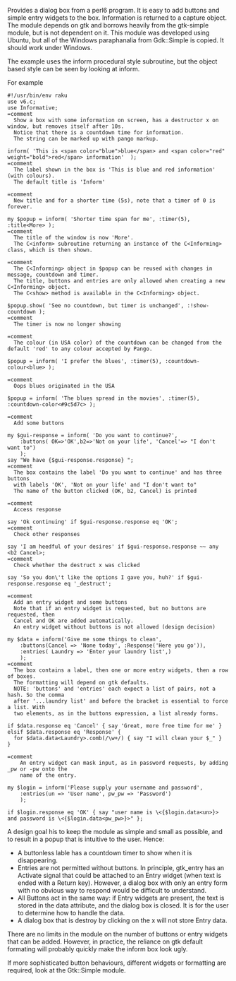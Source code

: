 Provides a dialog box from a perl6 program. It is easy to add buttons and simple entry widgets to the box. Information is returned to a capture object.
The module depends on gtk and borrows heavily from the gtk-simple module, but is not dependent on it.
This module was developed using Ubuntu, but all of the Windows paraphanalia from Gdk::Simple is copied. It should work under Windows. 

The example uses the inform procedural style subroutine, but the object based style can be seen by looking at inform.

For example

```perl6
#!/usr/bin/env raku
use v6.c;
use Informative;
=comment
  Show a box with some information on screen, has a destructor x on window, but removes itself after 10s.
  Notice that there is a countdown time for information.
  The string can be marked up with pango markup. 
  
inform( 'This is <span color="blue">blue</span> and <span color="red" weight="bold">red</span> information'  );
=comment
  The label shown in the box is 'This is blue and red information' (with colours).
  The default title is 'Inform'

=comment 
  New title and for a shorter time (5s), note that a timer of 0 is forever.
  
my $popup = inform( 'Shorter time span for me', :timer(5), :title<More> );
=comment
  The title of the window is now 'More'.
  The C<inform> subroutine returning an instance of the C<Informing> class, which is then shown.

=comment 
  The C<Informing> object in $popup can be reused with changes in message, countdown and timer.
  The title, buttons and entries are only allowed when creating a new C<Informing> object.
  The C<show> method is available in the C<Informing> object.
  
$popup.show( 'See no countdown, but timer is unchanged', :!show-countdown );
=comment
  The timer is now no longer showing

=comment
  The colour (in USA color) of the countdown can be changed from the default 'red' to any colour accepted by Pango.

$popup = inform( 'I prefer the blues', :timer(5), :countdown-colour<blue> );

=comment
  Oops blues originated in the USA

$popup = inform( 'The blues spread in the movies', :timer(5), :countdown-color<#9c5d7c> );

=comment
  Add some buttons
  
my $gui-response = inform( 'Do you want to continue?', 
    :buttons( OK=>'OK',b2=>'Not on your life', 'Cancel'=> "I don't want to")
    ); 
say "We have {$gui-response.response} ";
=comment
  The box contains the label 'Do you want to continue' and has three buttons 
  with labels 'OK', 'Not on your life' and "I don't want to"
  The name of the button clicked (OK, b2, Cancel) is printed

=comment
  Access response 
  
say 'Ok continuing' if $gui-response.response eq 'OK';
=comment
  Check other responses
  
say 'I am heedful of your desires' if $gui-response.response ~~ any <b2 Cancel>;
=comment
  Check whether the destruct x was clicked
  
say 'So you don\'t like the options I gave you, huh?' if $gui-response.response eq '_destruct';

=comment
  Add an entry widget and some buttons
  Note that if an entry widget is requested, but no buttons are requested, then
  Cancel and OK are added automatically. 
  An entry widget without buttons is not allowed (design decision)
  
my $data = inform('Give me some things to clean',
    :buttons(Cancel => 'None today', :Response('Here you go')),
    :entries( Laundry => 'Enter your laundry list',)
    );
=comment
  The box contains a label, then one or more entry widgets, then a row of boxes.
  The formatting will depend on gtk defaults.
  NOTE: 'buttons' and 'entries' each expect a list of pairs, not a hash. So the comma
  after '...laundry list' and before the bracket is essential to force a list. With
  two elements, as in the buttons expression, a list already forms. 

if $data.response eq 'Cancel' { say 'Great, more free time for me' }
elsif $data.response eq 'Response' {
  for $data.data<Laundry>.comb(/\w+/) { say "I will clean your $_" }
}

=comment
    An entry widget can mask input, as in password requests, by adding _pw or -pw onto the
    name of the entry.

my $login = inform('Please supply your username and password', 
    :entries(un => 'User name', pw_pw => 'Password')
    );

if $login.response eq 'OK' { say "user name is \<{$login.data<un>}> and password is \<{$login.data<pw_pw>}>" };
```

A design goal his to keep the module as simple and small as possible, and to result in a popup that is intuitive to the user. Hence:
- A buttonless lable has a countdown timer to show when it is disappearing.
- Entries are not permitted without buttons. In principle, gtk_entry has an Activate signal that could be attached to an Entry widget (when text is ended with a Return key). However, a dialog box with only an entry form with no obvious way to respond would be difficult to understand.
- All Buttons act in the same way: if Entry widgets are present, the text is stored in the data attribute, and the dialog box is closed. It is for the user to determine how to handle the data.
- A dialog box that is destroy by clicking on the x will not store Entry data.

There are no limits in the module on the number of buttons or entry widgets that can be added. However, in practice, the reliance on gtk default formating will probably quickly make the inform box look ugly.

If more sophisticated button behaviours, different widgets or formatting are required, look at the Gtk::Simple module.
